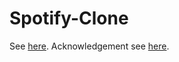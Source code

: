 # Spotify-Clone
 
See [here](spotify-clone/README.md).
Acknowledgement see [here](Acknowledgement.txt).